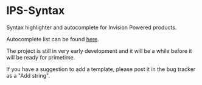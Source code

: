 IPS-Syntax
==========
Syntax highlighter and autocomplete for Invision Powered products.

Autocomplete list can be found <a href="https://github.com/Skullmonkey/IPS-Syntax.wiki.git">here</a>.

The project is still in very early development and it will be a while before it will be ready for primetime.

If you have a suggestion to add a template, please post it in the bug tracker as a "Add string".
